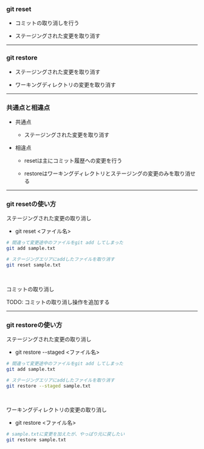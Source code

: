 ### git reset

- コミットの取り消しを行う

- ステージングされた変更を取り消す

---

### git restore

- ステージングされた変更を取り消す

- ワーキングディレクトリの変更を取り消す

---

### 共通点と相違点

- 共通点
    - ステージングされた変更を取り消す

- 相違点
    - resetは主にコミット履歴への変更を行う

    - restoreはワーキングディレクトリとステージングの変更のみを取り消せる

---

### git resetの使い方

ステージングされた変更の取り消し

- git reset <ファイル名>

```bash
# 間違って変更途中のファイルをgit add してしまった
git add sample.txt

# ステージングエリアにaddしたファイルを取り消す
git reset sample.txt
```

<br>

コミットの取り消し

TODO: コミットの取り消し操作を追加する

---

### git restoreの使い方

ステージングされた変更の取り消し

- git restore --staged <ファイル名>

```bash
# 間違って変更途中のファイルをgit add してしまった
git add sample.txt

# ステージングエリアにaddしたファイルを取り消す
git restore --staged sample.txt

```

<br>

ワーキングディレクトリの変更の取り消し

- git restore <ファイル名>

```bash
# sample.txtに変更を加えたが、やっぱり元に戻したい
git restore sample.txt
```